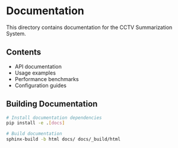 # Documentation

This directory contains documentation for the CCTV Summarization System.

## Contents

- API documentation
- Usage examples
- Performance benchmarks
- Configuration guides

## Building Documentation

```bash
# Install documentation dependencies
pip install -e .[docs]

# Build documentation
sphinx-build -b html docs/ docs/_build/html
```
